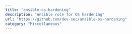 ```yaml
---
title: "ansible-os-hardening"
description: "Ansible role for OS hardening"
url: "https://github.com/dev-sec/ansible-os-hardening"
category: "Miscellaneous"
---
```

